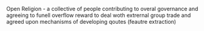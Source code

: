Open Religion - a collective of people contributing to overal governance and agreeing to funell overflow reward to deal woth extrernal group trade and agreed upon mechanisms of developing qoutes (feautre extraction)